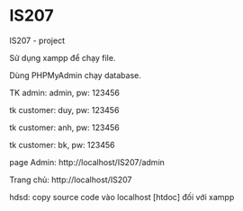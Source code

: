 # IS207
IS207 - project

Sử dụng xampp để chạy file.

Dùng PHPMyAdmin chạy database.

TK admin: admin, pw: 123456

tk customer: duy, pw: 123456

tk customer: anh, pw: 123456

tk customer: bk, pw: 123456

page Admin: http://localhost/IS207/admin

Trang chủ: http://localhost/IS207

hdsd: copy source code vào localhost [htdoc] đối với xampp
